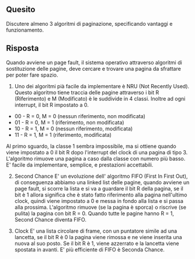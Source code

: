 ## Quesito 

Discutere almeno 3 algoritmi di paginazione, specificando vantaggi e funzionamento.

## Risposta

Quando avviene un page fault, il sistema operativo attraverso algoritmi di sostituzione delle pagine, deve cercare e trovare una pagina da sfrattare per poter fare spazio.

1. Uno dei algoritmi pià facile da implementare è NRU (Not Recently Used). Questo algoritmo tiene traccia delle pagine attraverso i bit R (Riferimento) e M (Modificato)
è le suddivide in 4 classi. Inoltre ad ogni interrupt, il bit R impostato a 0. 

- 00 - R = 0, M = 0 (nessun riferimento, non modificata)
- 01 - R = 0, M = 1 (riferimento, non modificata)
- 10 - R = 1, M = 0 (nessun riferimento, modificata)
- 11 - R = 1, M = 1 (riferimento, modificata)

Al primo sguardo, la classe 1 sembra impossibile, ma si ottiene quando viene impostato a 0 il bit R dopo l'interrupt del clock di una pagina di tipo 3.
L'algoritmo rimuove una pagina a caso dalla classe con numero più basso. E' facile da implementare, semplice, e prestazioni accettabili.

2. Second Chance
E' un evoluzione dell' algoritmo FIFO (First In First Out), di conseguenza abbiamo una linked list delle pagine, quando avviene un page fault, si scorre la lista e si va a guardare
il bit R della pagina, se il bit è 1 allora significa che è stato fatto riferimento alla pagina nell'ultimo clock, quindi viene impostato a 0 e messa in fondo alla lista
e si passa alla prossima. L'algoritmo rimuove (se la pagina è sporca) o riscrive (se pulita) la pagina con bit R = 0. Quando tutte le pagine hanno R = 1, Second Chance diventa FIFO.

3. Clock
E' una lista circolare di frame, con un puntatore simile ad una lancetta, se il bit R è 0 la pagina viene rimossa e ne viene inserita una nuova al suo posto.
Se il bit R è 1, viene azzerrato e la lancetta viene spostata in avanti. E' più efficiente di FIFO è Seconda Chance.

